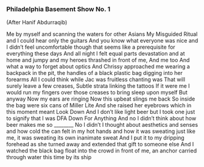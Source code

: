 ### Philadelphia Basement Show No. 1

(After Hanif Abdurraqib)

Me by myself and scanning the waters for other Asians My Misguided Ritual and I could hear only the guitars And you know what everyone was nice and I didn’t feel uncomfortable though that seems like a prerequisite for everything these days And all night I felt equal parts devastation and at home and jumpy and my heroes thrashed in front of me, And me too And what a way to forget about optics And Chrissy approached me wearing a backpack in the pit, the handles of a black plastic bag digging into her forearms All I could think while Jac was fruitless chanting was That will surely leave a few creases, Subtle strata linking the tattoos If it were me I would run my fingers over those creases to bring sleep upon myself  But anyway Now my ears are ringing Now this upbeat slings me back So inside the bag were six cans of Miller Lite And she raised her eyebrows which in this moment meant Look Down And I don’t like light beer but I took one just to signify that I was DFA Down For Anything And no I didn’t think about how beer makes me so  ________  No I didn’t I thought about aesthetics and senses and how cold the can felt in my hot hands and how it was sweating just like me, it was sweating its own inanimate sweat And I put it to my dripping forehead as she turned away and extended that gift to someone else And I watched the black bag float into the crowd in front of me, an anchor carried through water this time by its ship
